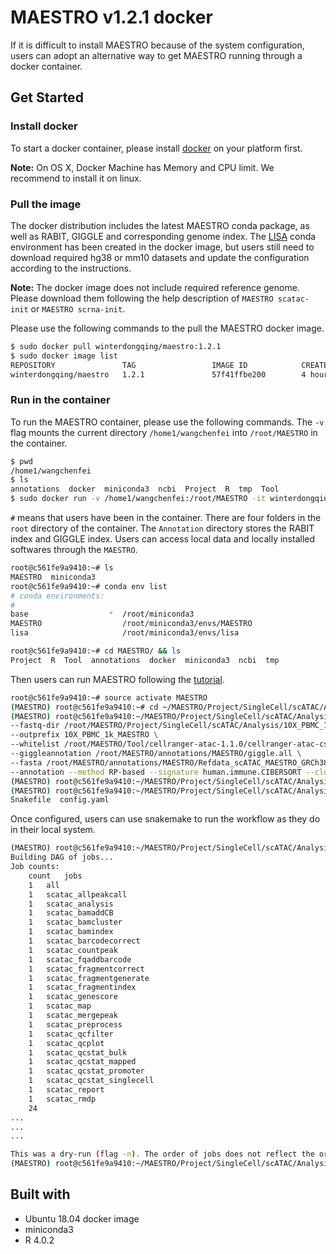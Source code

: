 # MAESTRO v1.2.1 docker

If it is difficult to install MAESTRO because of the system configuration, users can adopt an alternative way to get MAESTRO running through a docker container.

## Get Started

### Install docker

To start a docker container, please install [docker](https://docs.docker.com/install/) on your platform first. 

**Note:** On OS X, Docker Machine has Memory and CPU limit. We recommend to install it on linux.

### Pull the image

The docker distribution includes the latest MAESTRO conda package, as well as RABIT, GIGGLE and corresponding genome index. The [LISA](https://github.com/qinqian/lisa) conda environment has been created in the docker image, but users still need to download required hg38 or mm10 datasets and update the configuration according to the instructions.

**Note:** The docker image does not include required reference genome. Please download them following the help description of `MAESTRO scatac-init` or `MAESTRO scrna-init`.

Please use the following commands to the pull the MAESTRO docker image.

``` bash
$ sudo docker pull winterdongqing/maestro:1.2.1
$ sudo docker image list
REPOSITORY               TAG                 IMAGE ID            CREATED             SIZE
winterdongqing/maestro   1.2.1               57f41ffbe200        4 hours ago         9.6GB
```

### Run in the container

To run the MAESTRO container, please use the following commands. The ```-v``` flag mounts the current directory ```/home1/wangchenfei``` into ```/root/MAESTRO``` in the container.

```bash
$ pwd
/home1/wangchenfei
$ ls
annotations  docker  miniconda3  ncbi  Project  R  tmp  Tool
$ sudo docker run -v /home1/wangchenfei:/root/MAESTRO -it winterdongqing/maestro:1.2.1
```

```#``` means that users have been in the container. There are four folders in the  ```root``` directory of the container. The ```Annotation``` directory stores the RABIT index and GIGGLE index. Users can access local data and locally installed softwares through the ```MAESTRO```.

```bash
root@c561fe9a9410:~# ls
MAESTRO  miniconda3
root@c561fe9a9410:~# conda env list
# conda environments:
#
base                  *  /root/miniconda3
MAESTRO                  /root/miniconda3/envs/MAESTRO
lisa                     /root/miniconda3/envs/lisa

root@c561fe9a9410:~# cd MAESTRO/ && ls
Project  R  Tool  annotations  docker  miniconda3  ncbi  tmp
```

Then users can run MAESTRO following the [tutorial](../example/ATAC_infrastructure_10x/ATAC_infrastructure_10x.md).
```bash
root@c561fe9a9410:~# source activate MAESTRO
(MAESTRO) root@c561fe9a9410:~# cd ~/MAESTRO/Project/SingleCell/scATAC/Analysis/
(MAESTRO) root@c561fe9a9410:~/MAESTRO/Project/SingleCell/scATAC/Analysis# MAESTRO scatac-init -d 10X_PBMC_1k_MAESTRO_V121_docker \
--fastq-dir /root/MAESTRO/Project/SingleCell/scATAC/Analysis/10X_PBMC_1k/Data/atac_pbmc_1k_v1_fastqs --fastq-prefix atac_pbmc_1k_v1 \
--outprefix 10X_PBMC_1k_MAESTRO \
--whitelist /root/MAESTRO/Tool/cellranger-atac-1.1.0/cellranger-atac-cs/1.1.0/lib/python/barcodes/737K-cratac-v1.txt \
--giggleannotation /root/MAESTRO/annotations/MAESTRO/giggle.all \
--fasta /root/MAESTRO/annotations/MAESTRO/Refdata_scATAC_MAESTRO_GRCh38_1.1.0/GRCh38_genome.fa \
--annotation --method RP-based --signature human.immune.CIBERSORT --clusterpeak --rpmodel Enhanced
(MAESTRO) root@c561fe9a9410:~/MAESTRO/Project/SingleCell/scATAC/Analysis# cd 10X_PBMC_1k_MAESTRO_V121_docker
(MAESTRO) root@c561fe9a9410:~/MAESTRO/Project/SingleCell/scATAC/Analysis/10X_PBMC_1k_MAESTRO_V121_docker# ls
Snakefile  config.yaml
```

Once configured, users can use snakemake to run the workflow as they do in their local system.

```bash
(MAESTRO) root@c561fe9a9410:~/MAESTRO/Project/SingleCell/scATAC/Analysis/10X_PBMC_1k_MAESTRO_V121_docker# snakemake -np
Building DAG of jobs...
Job counts:
	count	jobs
	1	all
	1	scatac_allpeakcall
	1	scatac_analysis
	1	scatac_bamaddCB
	1	scatac_bamcluster
	1	scatac_bamindex
	1	scatac_barcodecorrect
	1	scatac_countpeak
	1	scatac_fqaddbarcode
	1	scatac_fragmentcorrect
	1	scatac_fragmentgenerate
	1	scatac_fragmentindex
	1	scatac_genescore
	1	scatac_map
	1	scatac_mergepeak
	1	scatac_preprocess
	1	scatac_qcfilter
	1	scatac_qcplot
	1	scatac_qcstat_bulk
	1	scatac_qcstat_mapped
	1	scatac_qcstat_promoter
	1	scatac_qcstat_singlecell
	1	scatac_report
	1	scatac_rmdp
	24
...
...
...

This was a dry-run (flag -n). The order of jobs does not reflect the order of execution.
(MAESTRO) root@c561fe9a9410:~/MAESTRO/Project/SingleCell/scATAC/Analysis/10X_PBMC_1k_MAESTRO_V121_docker# nohup snakemake --cores 10 > 10X_PBMC_1k_MAESTRO_V121_docker.out &
```

## Built with
* Ubuntu 18.04 docker image
* miniconda3
* R 4.0.2

